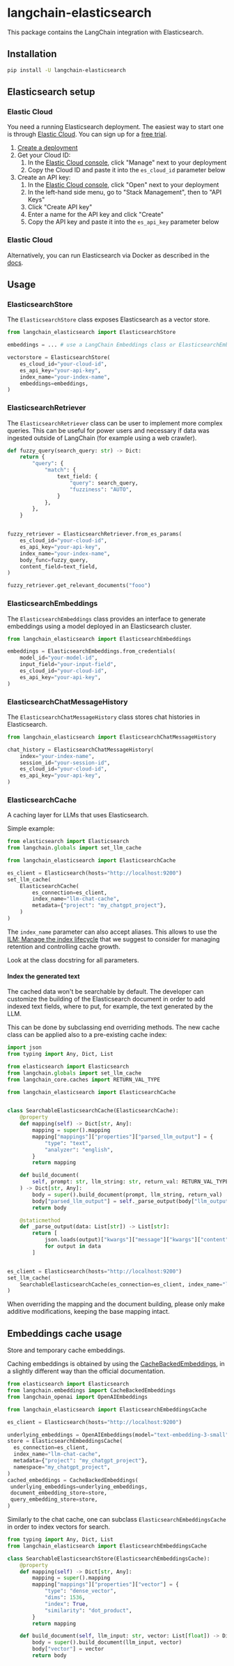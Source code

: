 # langchain-elasticsearch

This package contains the LangChain integration with Elasticsearch.

## Installation

```bash
pip install -U langchain-elasticsearch
```

## Elasticsearch setup

### Elastic Cloud

You need a running Elasticsearch deployment. The easiest way to start one is through [Elastic Cloud](https://cloud.elastic.co/).
You can sign up for a [free trial](https://www.elastic.co/cloud/cloud-trial-overview).

1. [Create a deployment](https://www.elastic.co/guide/en/cloud/current/ec-create-deployment.html)
2. Get your Cloud ID:
    1. In the [Elastic Cloud console](https://cloud.elastic.co), click "Manage" next to your deployment
    2. Copy the Cloud ID and paste it into the `es_cloud_id` parameter below
3. Create an API key:
    1. In the [Elastic Cloud console](https://cloud.elastic.co), click "Open" next to your deployment
    2. In the left-hand side menu, go to "Stack Management", then to "API Keys"
    3. Click "Create API key"
    4. Enter a name for the API key and click "Create"
    5. Copy the API key and paste it into the `es_api_key` parameter below

### Elastic Cloud

Alternatively, you can run Elasticsearch via Docker as described in the [docs](https://python.langchain.com/docs/integrations/vectorstores/elasticsearch).

## Usage

### ElasticsearchStore

The `ElasticsearchStore` class exposes Elasticsearch as a vector store.

```python
from langchain_elasticsearch import ElasticsearchStore

embeddings = ... # use a LangChain Embeddings class or ElasticsearchEmbeddings

vectorstore = ElasticsearchStore(
    es_cloud_id="your-cloud-id",
    es_api_key="your-api-key",
    index_name="your-index-name",
    embeddings=embeddings,
)
```

### ElasticsearchRetriever

The `ElasticsearchRetriever` class can be user to implement more complex queries.
This can be useful for power users and necessary if data was ingested outside of LangChain
(for example using a web crawler).

```python
def fuzzy_query(search_query: str) -> Dict:
    return {
        "query": {
            "match": {
                text_field: {
                    "query": search_query,
                    "fuzziness": "AUTO",
                }
            },
        },
    }


fuzzy_retriever = ElasticsearchRetriever.from_es_params(
    es_cloud_id="your-cloud-id",
    es_api_key="your-api-key",
    index_name="your-index-name",
    body_func=fuzzy_query,
    content_field=text_field,
)

fuzzy_retriever.get_relevant_documents("fooo")
```

### ElasticsearchEmbeddings

The `ElasticsearchEmbeddings` class provides an interface to generate embeddings using a model
deployed in an Elasticsearch cluster.

```python
from langchain_elasticsearch import ElasticsearchEmbeddings

embeddings = ElasticsearchEmbeddings.from_credentials(
    model_id="your-model-id",
    input_field="your-input-field",
    es_cloud_id="your-cloud-id",
    es_api_key="your-api-key",
)
```

### ElasticsearchChatMessageHistory

The `ElasticsearchChatMessageHistory` class stores chat histories in Elasticsearch.

```python
from langchain_elasticsearch import ElasticsearchChatMessageHistory

chat_history = ElasticsearchChatMessageHistory(
    index="your-index-name",
    session_id="your-session-id",
    es_cloud_id="your-cloud-id",
    es_api_key="your-api-key",
)
```


### ElasticsearchCache

A caching layer for LLMs that uses Elasticsearch.

Simple example:

```python
from elasticsearch import Elasticsearch
from langchain.globals import set_llm_cache

from langchain_elasticsearch import ElasticsearchCache

es_client = Elasticsearch(hosts="http://localhost:9200")
set_llm_cache(
    ElasticsearchCache(
        es_connection=es_client,
        index_name="llm-chat-cache",
        metadata={"project": "my_chatgpt_project"},
    )
)
```

The `index_name` parameter can also accept aliases. This allows to use the 
[ILM: Manage the index lifecycle](https://www.elastic.co/guide/en/elasticsearch/reference/current/index-lifecycle-management.html)
that we suggest to consider for managing retention and controlling cache growth.

Look at the class docstring for all parameters.

#### Index the generated text

The cached data won't be searchable by default.
The developer can customize the building of the Elasticsearch document in order to add indexed text fields,
where to put, for example, the text generated by the LLM.

This can be done by subclassing end overriding methods.
The new cache class can be applied also to a pre-existing cache index:

```python
import json
from typing import Any, Dict, List

from elasticsearch import Elasticsearch
from langchain.globals import set_llm_cache
from langchain_core.caches import RETURN_VAL_TYPE

from langchain_elasticsearch import ElasticsearchCache


class SearchableElasticsearchCache(ElasticsearchCache):
    @property
    def mapping(self) -> Dict[str, Any]:
        mapping = super().mapping
        mapping["mappings"]["properties"]["parsed_llm_output"] = {
            "type": "text",
            "analyzer": "english",
        }
        return mapping

    def build_document(
        self, prompt: str, llm_string: str, return_val: RETURN_VAL_TYPE
    ) -> Dict[str, Any]:
        body = super().build_document(prompt, llm_string, return_val)
        body["parsed_llm_output"] = self._parse_output(body["llm_output"])
        return body

    @staticmethod
    def _parse_output(data: List[str]) -> List[str]:
        return [
            json.loads(output)["kwargs"]["message"]["kwargs"]["content"]
            for output in data
        ]


es_client = Elasticsearch(hosts="http://localhost:9200")
set_llm_cache(
    SearchableElasticsearchCache(es_connection=es_client, index_name="llm-chat-cache")
)
```

When overriding the mapping and the document building, 
please only make additive modifications, keeping the base mapping intact.

## Embeddings cache usage

Store and temporary cache embeddings.

Caching embeddings is obtained by using the [CacheBackedEmbeddings](https://python.langchain.com/docs/modules/data_connection/text_embedding/caching_embeddings),
in a slightly different way than the official documentation.

```python
from elasticsearch import Elasticsearch
from langchain.embeddings import CacheBackedEmbeddings
from langchain_openai import OpenAIEmbeddings

from langchain_elasticsearch import ElasticsearchEmbeddingsCache

es_client = Elasticsearch(hosts="http://localhost:9200")

underlying_embeddings = OpenAIEmbeddings(model="text-embedding-3-small")
store = ElasticsearchEmbeddingsCache(
  es_connection=es_client,
  index_name="llm-chat-cache",
  metadata={"project": "my_chatgpt_project"},
  namespace="my_chatgpt_project",
)
cached_embeddings = CacheBackedEmbeddings(
 underlying_embeddings=underlying_embeddings, 
 document_embedding_store=store,
 query_embedding_store=store,
)
```

Similarly to the chat cache, one can subclass `ElasticsearchEmbeddingsCache` in order to index vectors for search.

```python
from typing import Any, Dict, List
from langchain_elasticsearch import ElasticsearchEmbeddingsCache

class SearchableElasticsearchStore(ElasticsearchEmbeddingsCache):
    @property
    def mapping(self) -> Dict[str, Any]:
        mapping = super().mapping
        mapping["mappings"]["properties"]["vector"] = {
            "type": "dense_vector",
            "dims": 1536,
            "index": True,
            "similarity": "dot_product",
        }
        return mapping

    def build_document(self, llm_input: str, vector: List[float]) -> Dict[str, Any]:
        body = super().build_document(llm_input, vector)
        body["vector"] = vector
        return body
```
